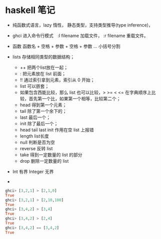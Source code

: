 # haskell 笔记

* 纯函数式语言，lazy 惰性， 静态类型，支持类型推导(type inference)，

* ghci 进入命令行模式　:l filename 加载文件， :r filename 重载文件。

* 函数 函数名 + 空格 + 参数 + 空格 + 参数 ... 小括号分割 

* lists 存储相同类型的数据结构；
  * ++ 把两个list放在一起；
  * : 把元素放在 list 前面；
  * !! 通过索引拿到元素，索引从 0 开始；
  * list 可以嵌套；
  * 如果包含西能比较，那么 list 也可以比较，> >= < <= 在字典顺序上比较，首先第一个比，如果第一个相等，比较第二个；
  * head 得到第一个元素；
  * tail 除了第一个余下的；
  * last 最后一个； 
  * init 除了最后一个；
  * head tail last init 作用在空 list 上报错
  * length list长度
  * null 判断是否为空
  * reverse 反转 list
  * take 得到一定数量的 list 的部分
  * drop 删除一定数量的 list 
  
* Int 有界 Integer 无界
* 
```haskell
ghci> [3,2,1] > [2,1,0]
True
ghci> [3,2,1] > [2,10,100]
True
ghci> [3,4,2] > [3,4]
True
ghci> [3,4,2] > [2,4]
True
ghci> [3,4,2] == [3,4,2]
True 
```
